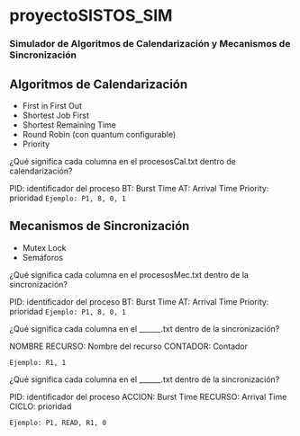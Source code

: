# proyectoSISTOS_SIM
### Simulador de Algoritmos de Calendarización y Mecanismos de Sincronización


## Algoritmos de Calendarización

- First in First Out
- Shortest Job First
- Shortest Remaining Time
- Round Robin (con quantum configurable)
- Priority


¿Qué significa cada columna en el procesosCal.txt dentro de calendarización?

PID: identificador del proceso
BT: Burst Time 
AT: Arrival Time 
Priority: prioridad
`Ejemplo: P1, 8, 0, 1`


## Mecanismos de Sincronización

- Mutex Lock
- Semáforos

¿Qué significa cada columna en el procesosMec.txt dentro de la sincronización?

PID: identificador del proceso
BT: Burst Time 
AT: Arrival Time 
Priority: prioridad
`Ejemplo: P1, 8, 0, 1`


¿Qué significa cada columna en el ______.txt dentro de la sincronización?

NOMBRE RECURSO: Nombre del recurso 
CONTADOR: Contador

`Ejemplo: R1, 1`

¿Qué significa cada columna en el ______.txt dentro de la sincronización?

PID: identificador del proceso
ACCION: Burst Time 
RECURSO: Arrival Time 
CICLO: prioridad

`Ejemplo: P1, READ, R1, 0`

##
